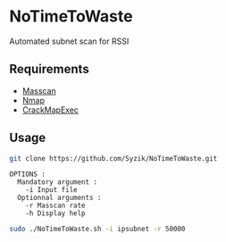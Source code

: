 # NoTimeToWaste

Automated subnet scan for RSSI 


## Requirements 
  - [Masscan](https://github.com/robertdavidgraham/masscan)
  - [Nmap](https://github.com/nmap/nmap)
  - [CrackMapExec](https://github.com/byt3bl33d3r/CrackMapExec)

## Usage

```bash
git clone https://github.com/Syzik/NoTimeToWaste.git
```

```
OPTIONS : 
  Mandatory argument : 
    -i Input file 
  Optionnal arguments : 
    -r Masscan rate
    -h Display help
```

```bash
sudo ./NoTimeToWaste.sh -i ipsubnet -r 50000
```
